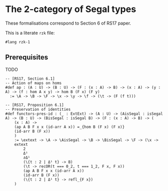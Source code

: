 # The 2-category of Segal types

These formalisations correspond to Section 6 of RS17 paper.

This is a literate `rzk` file:

```rzk
#lang rzk-1
```

## Prerequisites
TODO

```rzk
-- [RS17, Section 6.1]
-- Action of maps on homs
#def ap : (A : U) -> (B : U) -> (F : (x : A) -> B) -> (x : A) -> (y : A) -> (f : hom A x y) -> hom B (F x) (F y)
  := \A -> \B -> \F -> \x -> \y -> \f -> (\t -> (F (f t)))
```

```rzk
-- [RS17, Proposition 6.1]
-- Preservation of identities
#def functors-pres-id : (_ : ExtExt) -> (A : U) -> (AisSegal : isSegal A) -> (B : U) -> (BisSegal : isSegal B) -> (F : (x : A) -> B) -> (
	(x : A) -> 
	(ap A B F x x (id-arr A x)) =_{hom B (F x) (F x)} 
	(id-arr B (F x))
	)
	:= \extext -> \A -> \AisSegal -> \B -> \BisSegal -> \F -> (\x ->
	extext 
		2
		Δ¹
		∂Δ¹
		(\{t : 2 | Δ¹ t} -> B)
		(\t -> recOR(t === 0_2, t === 1_2, F x, F x))
		(ap A B F x x (id-arr A x))
		(id-arr B (F x))
		(\{t : 2 | Δ¹ t} -> refl_{F x})
	)
```
